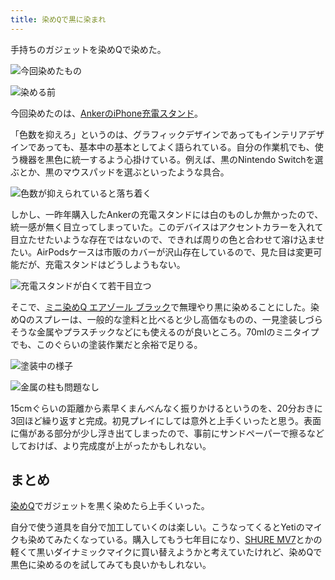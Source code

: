 ```yaml
---
title: 染めQで黒に染まれ
---
```

手持ちのガジェットを染めQで染めた。

![](https://lh3.googleusercontent.com/docs/AG8NV2YyODD6aWZPB_5oB9WWpe1H70Uh_NP6PfXTtkYbF5RqZEAsKPOYfU_IeGzW7NvxWaLzOnJDosmjBYEWiwGRTzlSRkvA7uhqZBQ_ZcolPU4C7k_cH70Z94IfthA_UKSCe0F4lhWP3vkwI1q2HHhNIpM8HJgtw9owaFYcOB2bKp53yKhebC5IIT0bxsZM9iixZvaOnmXgHzC6unUnhDIeNpcogctS3EN1kAMEpcdXImNr3GbCDsWI02IRxy0Ig1kl8VwyqCOmFv3_CG7JEPoUNPD2AHR9jUhwId_PZuAWXziIJbfCmPDQf_jU7tJaTsjtxtoVuqs8RWpgbmhXoaykj6qSpurqemDmnZyEKCaK4ml3GAC3DJ0wZmROdPKzWojUeODOO3WMScWxPk-FwwfXNQ86pd_xfzfflabYw9njtzXOSgAf0EcJ-ex9C6C0at-pdgQTx-wEXx_zmTSG0LWDCVaUN-2ZQYRLQtECEp4p7aiqLnscoNJJ2Ogf84D7gKlbZ1pMJIYd2ka4x5oOfVI8IwsAeHshBSi4BFRIsnPLx0tRRltyhG_3Qn_U-CNQrxib0Qp_FZuZzqmq6xdW2clQFf7jKaylAw-i_XZJ7PVS0YXeYukgU_wjXQC25gpuCi4Iyavpsri4VUzjDaQejOzlFwxIOMbPjm50Ka0uhReKa9fATfPlc5J7QMm5-rkz_pQxV2VrigV-UXT_7z-zBY9BcZF9ADFVRCZt-sVOe-1_NlktCUtQJdlf8V0Hxk3ZGy3JMljkANU5S4Qgwrs2hkdn9WGGRP9cAI9gvLilIE6hFaZROwqppUjFS79mSiq9-oZOevWUdv0F5KtLpujeyEqgm7TwAM7yfBQd6ahbmC9SSXf-ZrsPB6orzv1yburVs6LIFSNTenVS2aEaMDVNQdvGLyM7EWAyMawG4b44FLzYNrEcqPyFhQ154UvpDnRskoEIsYEeGtz8e4aA7en0O0gT3lJkHAHgcCEyyaqtkRmVdggqQHPetnRSIe_geg5KCSfe2Orkuik8VV6bjohAljXvLC4NoPZe_xR_uiyX_CXjCAwJjS2eXiDOFpAjKSWJViizl3vbgERLE-nOef3yJtED7JLoVPBzp1aTmRWJ7SsyP6ZCTvyhI_U2w5g4t_IWbwXtzPVkKl4GE3kIEhDXzzr45UVgbFCy7KucTiID5Q01pHpoPcy33teVtl7Kv_2DRBfJtMwBA8yEfpt1AV2LDHu_dbnRZFUcjUzRlVkMiN21y64VVF0h "今回染めたもの")

![](https://lh3.googleusercontent.com/docs/AG8NV2bJ7hpkgip_o8duVeXeSN8dPsc3NQMs5xGSz2_fwOa4HUJK0zRJKV-RJBKdewzbDxUkYmsuZw2wzcoRlwXjyQ_WnUOMHwIHAjYszb30Eetk0hPRMN-BcRNmDBMcm0sG7eQHsDPYM4BT70CKeIqLQ10hQWvdNHMiV6VgcKpJSC_YGApnqVuGYBDAnRN-6yKrlbNj9C7dpSV_d_gArloTayYjYLivkS119K5pxwtzeOv9FH21Y2SlWeeffRQAJznpg3juyh5-1xvK0EJ6VEjrB_0Zioj_oinnygWSrvL_YJhIpppfJg0RgvywpMjmADAmMhancThEEZEhKPVI6cF5b36-9pNVAQZRa9H9iBM_Uq9qxvZ4sWus_r4onRRjFO2nqerCldv1g9cL_OlSbfpbZJK4vHjE3VLB-ipRORroYVhGNFyiuCmbfKdD3D6czdWQxmVDgU8B90UC5fx3mWt56snH_d_MFfTQscwX_lgzBg_rx1CfdisiZChTwRgf3l2Wb367c4oweH73s7IbGI01d-vY2FvOv8dGSNG4tSPIp7rqJgPqYq5wUUjsKLkUzRy-kmtE8mmb7mtiSOZB107AjBwwSQyZ6SkGYcrNeIxP48007qpmVljl4K2NSvocZgdxBiyGg9EJuzft4dK5rqHknF0uUmfR_kJvk3KXQGkmzRAYm_axkwNk9J2USt_BILwRqtU27KZ2PgZy698vZI_rl9LCzA1rAwCzAq8TZgLjf_20VC1zYm4uLma3YzdRIUYfkis3LF3OG4_Vcfh75JIjx2YMWLXCU-2981fXkKDfZVc3ZGM_ko9lTzpM8LUSZAQJ0Dw3rPX33Tbh9ENex2ght1FyJO7L6QYh43Mg3Q30S4NwBpS1gvvOIM-ZOWA-oUVEHqwOwLHyA72rHzt8fB7i_LGrOyPA_KR0w718g2-qkgdXSzAC2pS5Mnr2YSwV3qg0bay6vweg6S2nSwnXBQG9f0xRTuBr4gAOa780rLYTFfwQEiD9T5jDH-gm4u_5WYmOyNcBzHelY9rAj0LX8R6ifo0hN1PqS7dqcMuC5bgibcIUME79gtXoWrB55sC3vJH84oXUMkpxHHKN780lEgEQsWxk95ISj2u7vvFxX-zA40WANQlmFQ5kCVsI9si4MQoLAX2yAWeCCLwiO2uZgDBjzLG0Vl8Fjh9ZFtgT-O51h6osonrdvCFnfe0xjRmTNrSROGWu5SBzT4zGScxLT233qaiSyGmZlaiAGR7eSUsgi3uhQ_Va "染める前")

今回染めたのは、[AnkerのiPhone充電スタンド](https://r7kamura.com/articles/2021-09-06-anker-iphone-stand)。

「色数を抑えろ」というのは、グラフィックデザインであってもインテリアデザインであっても、基本中の基本としてよく語られている。自分の作業机でも、使う機器を黒色に統一するよう心掛けている。例えば、黒のNintendo Switchを選ぶとか、黒のマウスパッドを選ぶといったような具合。

![](https://lh3.googleusercontent.com/docs/AG8NV2ZLQfzIpeK7NqVm0BKZOUPnzl0GOjTaLya99fskheNkTyk-bFJwpvN07f2ldh1w6TPSz6aKhDdq9p0JaN67pPent-ta7PJDUfsJ2Cupz1MKaxq_06Xm728SJHljcY4nkbCHQTUMmvAMtdXTXesg_Zlw-wJPtE2gR2G9VA5shHsGKWAJUv1ZxV7kmeW1HexRVkrdTbAIE7S7bVLmCNEMYok4eBRYZYqBwbV5n_EIXAESZDugJM3wADyGqDkC2COkfTtz8j39O5qhQ3RZIfOTaBAff6dcX6LVJUdoUE0HIdztpqjLUDH2In2gnVoDrZ6yoSL3KwFXuPBBP2pWkaWUD42tUtIXR7TY1OVux_o0-WJyGGeWBEnPg_1FOXjt2XGs4WvG73hU8Bqx6hnWqUyTtTSPNjpwDjDF4-731PhwseCfkQFs3cXyTYjRhYnyeRxC-KRq3ZSn75zVzq_HQk5pxdahUU5vAa9sifKiHB4r7hCQRYJ_Nx69f3TGmLJdKOJ6xBkb6q_XamZA5anDUDwph25LYmQcRjdGrh0rvtwu6h4qUtQ9KVfQegY8LeWg6hsYQiTfVqi8hTBDsFI0PabEArFZLtDoN0_hN88Ng2jW37Mi6XMQ4G3_DOJdDrkyGowm69ahpcOnf8XT5NMnmJ0YhKA-XQxCI7EqoynB9yiKT3knT7g6U0lrIe0r3wP1JV8kA9muBFNvkp6QmoBSxr0BPHEvd6dtFzvTr1hltnfrk2KAr7YwtHvcYTtRjnXrmxozKztq0bDqMvNRTvql5hW-x35NUzD14iwVmkED3yyX8-qqZNRIRc7LhACwrv52cOI73K-trI8M9DCrc_oE686WNS9pWE45DcJGy_cNh4NEvUk68S1b7kqQIz8a_YNwDI2sfDG30fvo-Rcu4Oy4gSr6LqlVuk7Zb9MKqG67TtVzeNZdxzx3oGbrMoWCbl97U32pgQevRkqseqZuXSPyYwD2Ket8oc_jJ6RIaYBL5fRiLQkC3zdcv6kZEsNZ5k2w5PX1u6wNKlf1ZtwfWw_2H5NEhWID9mMGqrHp-bOJ0VMo-4_dRi5dM4Re3xx1ka1OiWfY3Rg9oL692Q8EhSXdMtg5-yJuNPySuwWRebbbBMxGwNK0z9Xjq0bk9LJ4_gi_E2_F5Gg1ZSST3p4JCWB7tJi8Wx9HTbrvgl_UPV5aQRzdW7ntp6dzHcAI6hmemnvy_WWMfmt0CA4PBNaDIGkrmajxJcQp5f_L-LfgV-gXFcyBwdBfEQXE "色数が抑えられていると落ち着く")

しかし、一昨年購入したAnkerの充電スタンドには白のものしか無かったので、統一感が無く目立ってしまっていた。このデバイスはアクセントカラーを入れて目立たせたいような存在ではないので、できれば周りの色と合わせて溶け込ませたい。AirPodsケースは市販のカバーが沢山存在しているので、見た目は変更可能だが、充電スタンドはどうしようもない。

![](https://lh3.googleusercontent.com/docs/AG8NV2ZEYaFKNMaKJaVdRleoAR3iiks9K-g0JcvHjW3vjVPlUAqOX4O4skhNvEbWSZzP_BDouAtqnp4gtBo68cR4pOCBg0BKqNACJHKbNhdFzyIu9kMhCJaQ0jvhMLgS5WZgVoeB789ghp8XKxVPsLuX3zT5DYbooIzI91QZ5f8G9X0Lem8lMunLaTV0pjjdidNvYdL4wfKSi8TLeBzCFUK9AF5IqB0BVoK4JlFoA1nGy3ozrBsgisdBin0t0xuseswMCMI7aCvfL3L7vmIRzEivn7UMD4pKDmN5T0mOYytC2FJTtkVkwJzkyh6gY1ao4v9R1HeYNr4rdK77Hh7q0o6VUkLj1I_4MZVdbLLHrG3rFkJhKLrWeeIetyz8p7HfIrsjOKERQ-L27BshBkJbbi0g8Aylm2HuRwV4Tt8Q7NXfMaW8txN5ucjOjDgaoK1_BQzoXx-5nbR5hSjQZ5ggiooYWMC5lhDmYrrFCADC4A3f0RxZSrv7InWikkpHbJMnOhlkm58We2jGhu53QvMcAZ_-PWBFKTCNSyl_vj7xF3OwPm92zcdeTkFxceTOZ69m0EZXlNe2R5nRxRqN-xNb1UF5FkOWjcV2bREJIKp6ZCC24rE4p9tdgYGTDjrQ293Bh3c4KAn5rQj8v7yjPEs9zqocwA1hWSTNePmLHdiriJvYTG0H03wVOilXdn1hQQCHEdkT4gjgMeWM3K99gDSGp3EWctARkJl5FnEq-Bk0NdnWurxTkI0S_GUO-8u1AQFzWtWPpHBxhg0OyRIwUuL8XDNgmWdbp73Xn_p8mSOmDcbcBpg7x39V_MUzStz-qZuviDCuTEg4k5wdfYufUcQ9QcNKX8YWRNbZVXL35TdDhLsMYx-IyYdvFGrweF4ScKSJSvNrodeeCUrsC_Jk5VYLMWbi26ytYbqyc4tvSjzun6bf6Rny8GweENwK_wzi8BBXJFZmZat6x1ZKsJT7kDIvNi5LbH1Mx4iuOOgdvDg04ALJwxjyYjd6uAoPOhmDVXGSB4z1RswcuUKglTwoVGH9fx_zWfYuhwW2xh9urdU790U8-Ybcs8dwS5yIKyLFywQrVKFFQK-LPWIY-KXAx8KLIXDy43GGWum9kIF43pow7tvgZOg3PRH_-xXxvWYRg1mQvSPl9YBkgZwBnOOk40RQRSgAGIFljGwZBUQALVhs8Upf-qoNkZWkBMvlY--vbQy189NnCf491T6HhFZq5we7TPSVPOeMbLMuX54j30n8Ug-AK3NAKltN "充電スタンドが白くて若干目立つ")

そこで、[ミニ染めQ エアゾール ブラック](https://www.amazon.co.jp/dp/B003QMFUKO)で無理やり黒に染めることにした。染めQのスプレーは、一般的な塗料と比べると少し高価なものの、一見塗装しづらそうな金属やプラスチックなどにも使えるのが良いところ。70mlのミニタイプでも、このぐらいの塗装作業だと余裕で足りる。

![](https://lh3.googleusercontent.com/docs/AG8NV2YTSH-dHUAH1hLh82y8ZbH0N1ue1Q88iEY3gPC22megoX5QKa8OZF7-kt2MI7mSnP42gBy2BBih9ZHJc0AXdoesqcVFNcjvduSEAiRuW1F4JiErpAje2HLij7vODWdN9nmID_dacaxTwwsaAvB8hr5mBmvzFPgXxRTLAWeNyd2-c4L45DLaWu1ZK44Ndv7rv4_QZYPMacwtThbelKnyhPNSD8F14fUknlsTQZX1raLs7QD00SJAH5aCdznbUMGNmYCLkLOfTDlwCF1VF7ajDKWKOWfQcFr50Dh8X2S45EBGcnpIxvF0sCEksKTk_Wifzc6Vd2rG7NCC3Chz-LvLX-4KzrxQI4mWFFw-5yb9i_5UVCIajKLaeavqfcanWBKPkcgN1ipLeKre8Kyk81R8HjoBVZbEi-wZA9VUNahVWrDSheHq1fi4OWM8CgY9SlM4uRIcY3SbvI2fSBdrRSR2RDHgEiGMO7uNmiOTIxSizvYKKQbI9NboTQILAEzWR3eMOehw3e34UZiUl7YPGqVjKWh1bP1Y2kXfSCoAfSen0OEMIyLJj2riGgTEQKbqGbZ5gwjBqa6BQvtslHAk3wpihjlG8mAVIK4ql_KOB_NaX8ydO087zRjsRchcB8xBskEGM3VF_uaSAwzGsiG1nGjJtU3R2c1Bd8I0ciwsuC9zQdmvcjHIFSfbd5EqxgGuW0YxYmn9PC4gpZOGwvPkUd3GGJLcexgHxJsDdmXx6XZSbWmzLmzXOLhLCmZw1Ff_IqtF464twRYYuHJ2QhcndCCm5VfiRqaZgK7u-bDY6_nNLIb7ijvlJeAbd5qrm5OyNYZLdBynufAq6deT-4ygta-pQTryC5xXZo6BybZJFJH5Cau3_MBm_7CSZPkNoVSsOee_f6EDSL1m7dvjBX36jUb0xwE7mjKFwcMpIknyIcBTzIt8K0doJG0Psc9r0Xf2Se1ln3y93ZwBcORqONXx0NvKsTNgBBilcHMz7WqI-g77r9skkJwCPgeBOymUZeKDoul8dRADRuNQ0VFKsu9WKVamLMhMdepaZbqP7hNKMYlun0XGelq-IRB-FaBus7KbRwsY0nczd81DG2iqSUuedOI9gt1QiOvfCyYeI0EubwcsVZURo7xOvKzskLueyj7zZ9cRrePoaZjHdT2s_nPRn78yyBKnvwClMAoVWXK-sLXacEenVyzgLGZxexDaESBAqj0IpaKJyHvdCzual2XyBYlJrhVJz7NgPvWpWg5RkWyaWwcg7X3D "塗装中の様子")

![](https://lh3.googleusercontent.com/docs/AG8NV2ZWsdtYtHbENHEbzgKmYg6KVLpdw__Kor4m7UMSnRmtR44LH57PgL0geA5Sv0ASxKsOb6vXFhC8PXdDf63E-eO0mg8hcLj2Jp3s-qaftT0ar8pHRyQkS93swl3j17BD4rjSYrqO_BeWPFRxy9srMYHman_QrNwYT1YHodrflAilOSVOvzWnScLc0rDmZ3SaBPZ_PIiLtwL9BcWnPBDJoojnslPWdPAbQd23nTiipxURmSE7OsIMg2xMGUNHGOs-j42MtKWZ-CrlFprw_XZiislC_FS4j30cvp5w8qT1jIOz1ayIihxILf0gF-FzHtM2Ud2AOVpxsL3d5vRLBYH_auJQMTY7M-WfgnKjhgn884HCymCmZzT6aQXQy-Wr3YSfLHWzFxlWig0a7R8Ti6i9NtAlN7lBq6e9mT5YMMBGr70hYvM6oS89Is7aWfE-GiVi0e2v-ev4v_ZhhFpxVlBYjm08vpfmUrc7oG3uZVVra2RKR_Y8B3CV8Tawf7k2gF-tGprGzAttNBnpxsqnQw7k-yfBWseSqPJzeQkaYO0dnDfO49i37dZwvHJWbwwdmSp-XFJ4RVV1qCNnUK3P7wnGDVn1HV2XbVbmGWvZdiEszhWY3fTuPyfLTYVbJUqkvcmJbEd5mNDduUnEujn2MUH83_zI-inuSeFr21idpnywuSAtzzTZ-wCCUWGppua2C7xNUu5l0FevzCTdcMycZOUoZ83Eyrfvj8s7W7G0CbBXbYuZ2b531wjApkRtNdJeWlo42zYui6eaVbI7uLH9VwW7zFQd8z5PzSH4BghjAdq__biwlSgk5qqK1SVEfOkglkOa-6fm1GMfmh_xvZuevKSQaZdxBvk6jN9c2kEccKFz8t1mcGIpJG4p3zTOZz47u_ImkZgwhdjhszipnx6iYof3T49V1pyA4Y8WH3ntIvE4ypzusb6dHY6iInjRvMONb69-N-dH9mSnZJ07sCkBABb9WN-hjo49Vz51rXJfAd047lp8v1K9EpKTOb5EdTuiZyPCbA6mQggow2p9DJo87OBxO-msvvgZOfiuR4cEwUshfuA-3DIcOz9kv1ErWLYU0CuCiETQsBbnUuxAQ6PwpF5nYXJN-D_14CVDswTCekD1I6jkF7XUTK5gr-8XqXAfGwnIy7q600TWk6rmDTSJ_Q5qfZDb5lqktlWzBE-gZR1xkkAgnzOyryK1N9TrpmEmK8VUI_ZWwdMAS4yrr-5mgwILpFA4OdZxLjNkYmlpBZWlLLmlC7NA "金属の柱も問題なし")

15cmぐらいの距離から素早くまんべんなく振りかけるというのを、20分おきに3回ほど繰り返すと完成。初見プレイにしては意外と上手くいったと思う。表面に傷がある部分が少し浮き出てしまったので、事前にサンドペーパーで擦るなどしておけば、より完成度が上がったかもしれない。

まとめ
---

[染めQ](https://www.amazon.co.jp/dp/B003QMFUKO)でガジェットを黒く染めたら上手くいった。

自分で使う道具を自分で加工していくのは楽しい。こうなってくるとYetiのマイクも染めてみたくなっている。購入してもう七年目になり、[SHURE MV7](https://www.amazon.co.jp/dp/B08KY7G1GV)とかの軽くて黒いダイナミックマイクに買い替えようかと考えていたけれど、染めQで黒色に染めるのを試してみても良いかもしれない。
